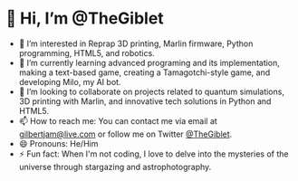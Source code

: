 # 👋 Hi, I’m @TheGiblet

- 👀 I’m interested in Reprap 3D printing, Marlin firmware, Python programming, HTML5, and robotics.
- 🌱 I’m currently learning advanced programing and its implementation, making a text-based game, creating a Tamagotchi-style game, and developing Milo, my AI bot.
- 💞️ I’m looking to collaborate on projects related to quantum simulations, 3D printing with Marlin, and innovative tech solutions in Python and HTML5.
- 📫 How to reach me: You can contact me via email at gilbertjam@live.com or follow me on Twitter [@TheGiblet](https://twitter.com/TheGiblet).
- 😄 Pronouns: He/Him
- ⚡ Fun fact: When I'm not coding, I love to delve into the mysteries of the universe through stargazing and astrophotography.
